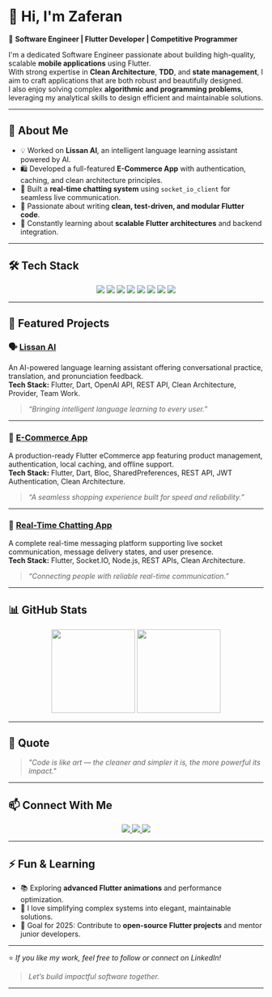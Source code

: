 # 👋 Hi, I'm Zaferan 

🎯 **Software Engineer | Flutter Developer | Competitive Programmer**

I'm a dedicated Software Engineer passionate about building high-quality, scalable **mobile applications** using Flutter.  
With strong expertise in **Clean Architecture**, **TDD**, and **state management**, I aim to craft applications that are both robust and beautifully designed.  
I also enjoy solving complex **algorithmic and programming problems**, leveraging my analytical skills to design efficient and maintainable solutions.

---

## 🧠 About Me

- 💡 Worked on **Lissan AI**, an intelligent language learning assistant powered by AI.  
- 🛍️ Developed a full-featured **E-Commerce App** with authentication, caching, and clean architecture principles.  
- 💬 Built a **real-time chatting system** using `socket_io_client` for seamless live communication.  
- 🧩 Passionate about writing **clean, test-driven, and modular Flutter code**.  
- 🌱 Constantly learning about **scalable Flutter architectures** and backend integration.

---

## 🛠️ Tech Stack

<p align="center">
  <img src="https://img.shields.io/badge/Flutter-02569B?style=for-the-badge&logo=flutter&logoColor=white"/>
  <img src="https://img.shields.io/badge/Dart-0175C2?style=for-the-badge&logo=dart&logoColor=white"/>
  <img src="https://img.shields.io/badge/Firebase-FFCA28?style=for-the-badge&logo=firebase&logoColor=black"/>
  <img src="https://img.shields.io/badge/REST_API-009688?style=for-the-badge&logo=fastapi&logoColor=white"/>
  <img src="https://img.shields.io/badge/Clean%20Architecture-0A66C2?style=for-the-badge"/>
  <img src="https://img.shields.io/badge/TDD-6DB33F?style=for-the-badge"/>
  <img src="https://img.shields.io/badge/Socket.IO-010101?style=for-the-badge&logo=socket.io&logoColor=white"/>
  <img src="https://img.shields.io/badge/Git-F05032?style=for-the-badge&logo=git&logoColor=white"/>
</p>

---

## 🚀 Featured Projects

### 🗣️ [Lissan AI](https://[github.com/yourusername/lissan-ai](https://github.com/yaftes/lissan-ai-mobile)])
An AI-powered language learning assistant offering conversational practice, translation, and pronunciation feedback.  
**Tech Stack:** Flutter, Dart, OpenAI API, REST API, Clean Architecture, Provider, Team Work.  
> _“Bringing intelligent language learning to every user.”_

---

### 🛒 [E-Commerce App](https://[github.com/yourusername/flutter-ecommerce](https://github.com/Zaf-Mif/2025-project-phase-mobile-tasks/tree/main/ecommerce_app)])
A production-ready Flutter eCommerce app featuring product management, authentication, local caching, and offline support.  
**Tech Stack:** Flutter, Dart, Bloc, SharedPreferences, REST API, JWT Authentication, Clean Architecture.  
> _“A seamless shopping experience built for speed and reliability.”_

---

### 💬 [Real-Time Chatting App]([https://github.com/yourusername/flutter-chat-app](https://github.com/Zaf-Mif/2025-A2SV-G6-mobile-assessment/tree/main/chat_app)])
A complete real-time messaging platform supporting live socket communication, message delivery states, and user presence.  
**Tech Stack:** Flutter, Socket.IO, Node.js, REST APIs, Clean Architecture.  
> _“Connecting people with reliable real-time communication.”_

---

## 📊 GitHub Stats

<p align="center">
  <img src="https://github-readme-stats.vercel.app/api?username=zaf-mif&show_icons=true&theme=tokyonight&hide_border=true" height="165"/>
  <img src="https://streak-stats.demolab.com/?user=zaf-mif&theme=tokyonight&hide_border=true" height="165"/>
</p>

---

## 💬 Quote

> *"Code is like art — the cleaner and simpler it is, the more powerful its impact."*  

---

## 📫 Connect With Me

<p align="center">
  <a href="mailto:zaferanmiftah@gmail.com">
    <img src="https://img.shields.io/badge/Email-zaferanmiftah@gmail.com-red?style=for-the-badge&logo=gmail&logoColor=white"/>
  </a>
  <a href="https://linkedin.com/in/zaferan-miftah-0674552b1">
    <img src="https://img.shields.io/badge/LinkedIn-Zaferan%20Miftah-0A66C2?style=for-the-badge&logo=linkedin&logoColor=white"/>
  </a>
  <a href="https://github.com/zaf-Mif">
    <img src="https://img.shields.io/badge/GitHub-Zaferan--Miftah-181717?style=for-the-badge&logo=github&logoColor=white"/>
  </a>
</p>

---

## ⚡ Fun & Learning

- 📚 Exploring **advanced Flutter animations** and performance optimization.  
- 💭 I love simplifying complex systems into elegant, maintainable solutions.  
- 🎯 Goal for 2025: Contribute to **open-source Flutter projects** and mentor junior developers.  

---

⭐️ *If you like my work, feel free to follow or connect on LinkedIn!*  
> _Let’s build impactful software together._

---

